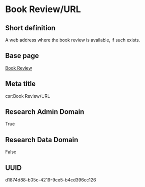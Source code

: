 # Book Review/URL
## Short definition
A web address where the book review is available, if such exists.
## Base page
[Book Review](../../Objects/Book%20Review.md)
## Meta title
csr:Book Review/URL
## Research Admin Domain
True
## Research Data Domain
False
## UUID
d1874d88-b05c-4219-9ce5-b4cd396cc126
